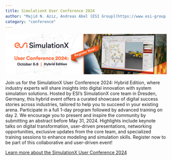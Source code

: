 ```yaml
---
title: SimulationX User Conference 2024
author: "Majid N. Aziz, Andreas Abel [ESI Group](https://www.esi-group.com/)"
category: "conference"
---
```


![](SimulationXUserConferenecs_low_size.png)

Join us for the SimulationX User Conference 2024: Hybrid Edition, where industry experts will share insights into digital innovation with system simulation solutions. Hosted by ESI’s SimulationX core team in Dresden, Germany, this hybrid event offers a curated showcase of digital success stories across industries, tailored to help you to succeed in your existing arena. Participate in a full 1-day program followed by advanced training on day 2. We encourage you to present and inspire the community by submitting an abstract before May 31, 2024. Highlights include keynote talks on digital transformation, user-driven presentations, networking opportunities, exclusive updates from the core team, and specialized training sessions to enhance modeling and simulation skills. Register now to be part of this collaborative and user-driven event!

[Learn more about the SimulationX User Conference 2024](http://www.esi-group.com/SimulationX2024)
